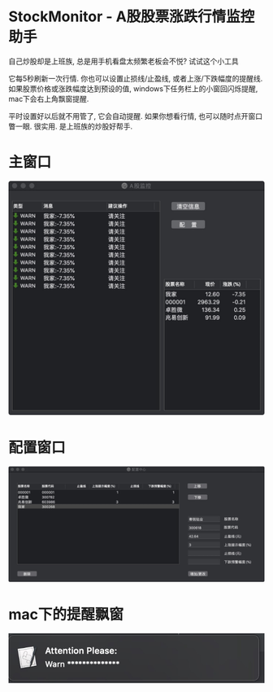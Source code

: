 # StockMonitor - A股股票涨跌行情监控助手

自己炒股却是上班族, 总是用手机看盘太频繁老板会不悦? 试试这个小工具 

它每5秒刷新一次行情. 你也可以设置止损线/止盈线, 或者上涨/下跌幅度的提醒线. 如果股票价格或涨跌幅度达到预设的值, windows下任务栏上的小窗回闪烁提醒, mac下会右上角飘窗提醒. 

平时设置好以后就不用管了, 它会自动提醒. 如果你想看行情, 也可以随时点开窗口瞥一眼. 很实用. 是上班族的炒股好帮手.

# 主窗口
![](主窗口.jpg)

# 配置窗口
![](配置窗口.jpg)

# mac下的提醒飘窗
![](mac下的提醒.jpg)



